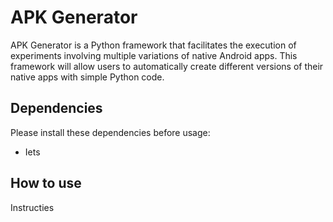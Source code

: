 # APK Generator
APK Generator is a Python framework that facilitates the execution of experiments involving multiple variations of native Android apps. This framework will allow users to automatically create different versions of their native apps with simple Python code.

## Dependencies
Please install these dependencies before usage:
* Iets

## How to use
Instructies
